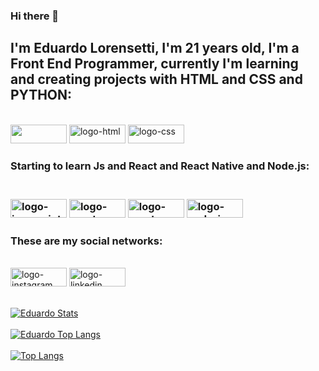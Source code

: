 ### Hi there 📝

<h2>I'm Eduardo Lorensetti, I'm 21 years old, I'm a Front End Programmer, currently I'm learning and creating projects with HTML and CSS and PYTHON:</h2>
    <br>
    <img width="90px" height="30px" src="https://img.shields.io/badge/Python-3776AB?style=for-the-badge&logo=python&logoColor=white">
    <img width="90px" height="30px" src="https://img.shields.io/badge/HTML5-E34F26?style=for-the-badge&logo=html5&logoColor=white" alt="logo-html">
    <img width="90px" height="30px" src="https://img.shields.io/badge/CSS3-1572B6?style=for-the-badge&logo=css3&logoColor=white" alt="logo-css" >
    <br>
    <h3>Starting to learn Js and React and React Native and Node.js:<h3/>
    <br>
    <img width="90px" height="30px" src="https://img.shields.io/badge/JavaScript-F7DF1E?style=for-the-badge&logo=javascript&logoColor=black" alt="logo-javascript">
    <img width="90px" height="30px" src="https://img.shields.io/badge/React-20232A?style=for-the-badge&logo=react&logoColor=61DAFB" alt="logo-react">
    <img width="90px" height="30px" src="https://img.shields.io/badge/React_Native-20232A?style=for-the-badge&logo=react&logoColor=61DAFB" alt="logo-react-native">
    <img width="90px" height="30px" src="https://img.shields.io/badge/Node.js-43853D?style=for-the-badge&logo=node.js&logoColor=white" alt="logo-node-js">
    <br>
    <h3>These are my social networks:</h3>
    <br>
    <a href="https://www.instagram.com/eduu_lorenzetti/"><img width="90px" height="30px" src="https://img.shields.io/badge/Instagram-E4405F?style=for-the-badge&logo=instagram&logoColor=white"    alt="logo-instagram"></a> 
    <a href="https://www.linkedin.com/in/eduardo-lorensetti-lopes-6863481a5"><img width="90px" height="30px" src="https://img.shields.io/badge/LinkedIn-0077B5?style=for-the-badge&logo=linkedin&logoColor=white" alt="logo-linkedin"></a> 
    <br>
    <br>
    
    
[![Eduardo Stats](https://github-readme-stats.vercel.app/api?username=EduardoLorensettiLopes)](https://github.com/anuraghazra/github-readme-stats)
    <br>
    <br>
[![Eduardo Top Langs](https://github-readme-stats.vercel.app/api/top-langs/?username=EduardoLorensettiLopes)](https://github.com/anuraghazra/github-readme-stats)
    <br>
    <br>
[![Top Langs](https://github-readme-stats.vercel.app/api/top-langs/?username=EduardoLorensettiLopes&layout=compact)](https://github.com/anuraghazra/github-readme-stats)
  
  
    
    
    
